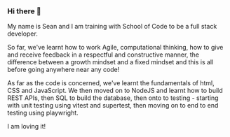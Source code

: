 ### Hi there 👋

My name is Sean and I am training with School of Code to be a full stack developer.

So far, we've learnt how to work Agile, computational thinking, how to give and receive feedback in a respectful and constructive manner, the difference between a growth mindset and a fixed mindset and this is all before going anywhere near any code!

As far as the code is concerned, we've learnt the fundamentals of html, CSS and JavaScript. We then moved on to NodeJS and learnt how to build REST APIs, then SQL to build the database, then onto to testing - starting with unit testing using vitest and supertest, then moving on to end to end testing using playwright.

I am loving it! 

<!--
**PurpleNurps/PurpleNurps** is a ✨ _special_ ✨ repository because its `README.md` (this file) appears on your GitHub profile.

Here are some ideas to get you started:

- 🔭 I’m currently working on ...
- 🌱 I’m currently learning ...
- 👯 I’m looking to collaborate on ...
- 🤔 I’m looking for help with ...
- 💬 Ask me about ...
- 📫 How to reach me: ...
- 😄 Pronouns: ...
- ⚡ Fun fact: ...
-->
